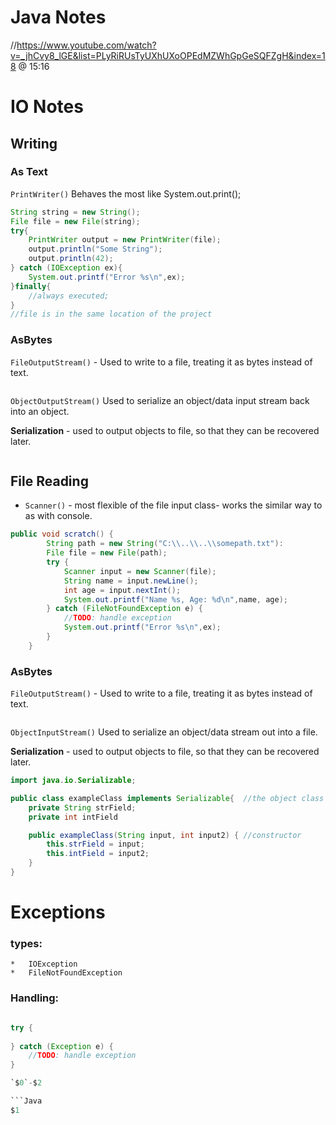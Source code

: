 # Java Notes
//https://www.youtube.com/watch?v=_jhCvy8_lGE&list=PLyRiRUsTyUXhUXoOPEdMZWhGpGeSQFZgH&index=18 @ 15:16
# IO Notes

## Writing 

### As Text
 `PrintWriter()`  Behaves the most like System.out.print();

```Java
String string = new String();
File file = new File(string);
try{
    PrintWriter output = new PrintWriter(file);
    output.println("Some String");
    output.println(42);
} catch (IOException ex){
    System.out.printf("Error %s\n",ex);
}finally{
    //always executed;
}
//file is in the same location of the project

```
### AsBytes


`FileOutputStream()` - Used to write to a file, treating it as bytes instead of text.

```Java

```
`ObjectOutputStream()` Used to serialize an object/data input stream back into an object.

**Serialization** - used to output objects to file, so that they can be recovered later.

```Java

```

## File Reading

*  `Scanner()` - most flexible of the file input class- works the similar way to as with console.
```Java
public void scratch() {
        String path = new String("C:\\..\\..\\somepath.txt"):
        File file = new File(path);
        try {
            Scanner input = new Scanner(file);
            String name = input.newLine();
            int age = input.nextInt();
            System.out.printf("Name %s, Age: %d\n",name, age);    
        } catch (FileNotFoundException e) {
            //TODO: handle exception
            System.out.printf("Error %s\n",ex);
        }
    }

```
### AsBytes


`FileOutputStream()` - Used to write to a file, treating it as bytes instead of text.

```Java

```
`ObjectInputStream()` Used to serialize an object/data  stream out into a file.

**Serialization** - used to output objects to file, so that they can be recovered later.

```Java
import java.io.Serializable;

public class exampleClass implements Serializable{  //the object class to be serialized.
    private String strField;
    private int intField

    public exampleClass(String input, int input2) { //constructor
        this.strField = input;
        this.intField = input2;
    }
}
```


# Exceptions

### types:
    *   IOException
    *   FileNotFoundException

### Handling:
```java

try {
    
} catch (Exception e) {
    //TODO: handle exception
}

`$0`-$2

```Java
$1
```

```In